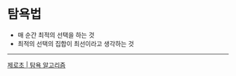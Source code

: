# 탐욕법

- 매 순간 최적의 선택을 하는 것
- 최적의 선택의 집합이 최선이라고 생각하는 것

---

[제로초 | 탐욕 알고리즘](https://www.zerocho.com/category/Algorithm/post/584ba5c9580277001862f188)
